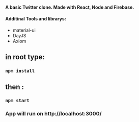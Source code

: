 #### A basic Twitter clone. Made with React, Node and Firebase.

#### Additinal Tools and librarys:
<ul>
  <li>material-ui</li>
  <li>DayJS</li>
  <li>Axiom</li>
</ul>

## in root type:
### `npm install`
## then :
### `npm start` 
### App will run on http://localhost:3000/
